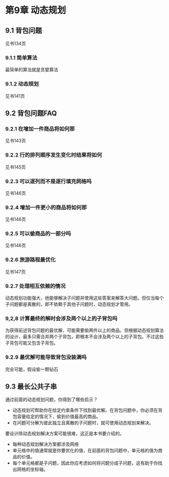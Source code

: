 # 第9章 动态规划

## 9.1 背包问题

见书134页

### 9.1.1 简单算法

最简单的算法就是贪婪算法

### 9.1.2 动态规划

见书141页

## 9.2 背包问题FAQ

### 9.2.1 在增加一件商品将如何那

见书143页

### 9.2.2 行的排列顺序发生变化时结果将如何

见书145页

### 9.2.3 可以逐列而不是逐行填充网格吗

见书146页

### 9.2.4 增加一件更小的商品将如何那

见书146页

### 9.2.5 可以偷商品的一部分吗

见书146页

### 9.2.6 旅游路程最优化

见书147页

### 9.2.7 处理相互依赖的情况

动态规划功能强大，他能够解决子问题并使用这些答案来解答大问题。但仅当每个子问题都是离散的，即不依赖于其他子问题时，动态规划才管用。

### 9,2,8 计算最终的解时会涉及两个以上的子背包吗

为获得前述背包问题的最优解，可能需要偷两件以上的商品。但根据动态规划算法的设计，最多只需合并两个子背包，即根本不会涉及两个以上的子背包。不过这些子背包可能又包含子背包。

### 9.2.9 最优解可能导致背包没装满吗

完全可能，假设偷一颗钻石

## 9.3 最长公共子串

通过前面的动态规划问题，你得到了哪些启示？

- 动态规划可帮助你在给定约束条件下找到最优解。在背包问题中，你必须在背包容量给定的情况下，偷到价值最高的商品。
- 在问题可分解为彼此独立且离散的子问题时，就可使用动态规划来解决。

要设计除动态规划解决方案可能很难，这正是本书要介绍的。

- 每种动态规划解决方案都涉及网络
- 单元格中的值通常就是你要优化的值，在前面的背包问题中，单元格的值为商品的价值。
- 每个单元格都是子问题，因此你应考虑如何将问题分成子问题，这有助于你找出网格的坐标轴。













